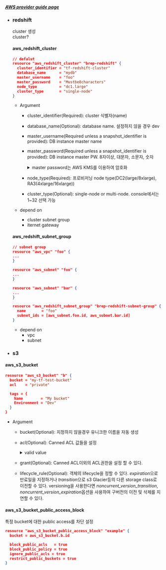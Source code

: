 ##### [AWS provider guide page](https://registry.terraform.io/providers/hashicorp/aws/latest/docs)

- ### redshift

  cluster 생성  
  cluster?

  #### aws_redshift_cluster
  ```json
  // defalut
  resource "aws_redshift_cluster" "brep-redshift" {
    cluster_identifier = "tf-redshift-cluster" 
    database_name      = "mydb"  
    master_username    = "foo"
    master_password    = "Mustbe8characters" 
    node_type          = "dc1.large"
    cluster_type       = "single-node"
  }
  ```
  - Argument
    - cluster_identifier(Required):  cluster 식별자(name)
    - database_name(Optional): database name. 설정하지 않을 경우 dev    
    - master_username(Required unless a snapshot_identifier is provided): DB instance master name
    - master_password(Required unless a snapshot_identifier is provided): DB instance master PW. 8자이상, 대문자, 소문자, 숫자
        <details><summary>master password는 AWS KMS를 이용하여 암호화</summary>

        ```json
        data "aws_kms_secrets" "example" {
          secret {
            name    = "master_password"
            payload = "AQ*******Sc="
          }
        }
      
        resource "aws_redshift_cluster" "example" {
          # ... other configuration ...
          master_password = data.aws_kms_secrets.example.plaintext["master_password"]
        }
        ```

        [aws kms encryption 방법](https://ryanpark.dev/419fe316-5049-4c03-bc50-87582855faa1)
        </details>

    - node_type(Required): 프로비저닝 node type(DC2(large/8xlarge), RA3(4xlarge/16xlarge))
    - cluster_type(Optional): single-node or multi-node. console에서는 1~32 선택 가능      

  - depend on
    * cluster subnet group
    * iternet gateway

  #### aws_redshift_subnet_group
  ```json
  // subnet group
  resource "aws_vpc" "foo" {
  ...
  }

  resource "aws_subnet" "foo" {
  ...
  }

  resource "aws_subnet" "bar" {
  ...
  }

  resource "aws_redshift_subnet_group" "brep-redshift-subnet-group" {
    name       = "foo"
    subnet_ids = [aws_subnet.foo.id, aws_subnet.bar.id]
  }
  ```

  - depend on  
    * vpc
    * subnet

- ### s3
#### aws_s3_bucket
```json
resource "aws_s3_bucket" "b" {
  bucket = "my-tf-test-bucket"
  acl    = "private"

  tags = {
    Name        = "My bucket"
    Environment = "Dev"
  }
}
```
  - Argument
    - bucket(Optional): 지정하지 않을경우 유니크한 이름을 자동 생성
    - acl(Optional): Canned ACL 값들을 설정
      <details><summary>valid value</summary>
        소유자는 FULL_CONTROL.  

        |canned ACL|적용대상|권한|
        |----------|-------|----|
        |private|버킷과 객체|소유자외 다른 누구도 엑세스 권한이 없음|
        |public-read|버킷과 객체|Alluser 그룹은 READ 엑세스 권한|   
        |public-read-write|버킷과 객체|Alluser 그룹은 READ, WRITE 엑세스 권한|
        |authenticated-read|버킷과 객체|AuthenticatedUsers 그룹은 READ 엑세스 권한을 가짐
        |aws-exec-read|버킷과 객체|EC2는 S3에서 READ 엑세스 권한을 가짐. (AMI GET용도)|
        |log-delivery-write|버킷|LogDelivery 그룹은 버킷에 대해 WRITE, READ_ACP 권한을 가짐|
      </details>
    - grant(Optional): Canned ACL이외의 ACL권한을 설정 할 수 있다.
    - lifecycle_rule(Optional): 객체의 lifecycle을 정할 수 있다. *expiration*으로 만료일을 지정하거나 *transition*으로 s3 Glacier등의 다른 storage class로 이전할 수 있다. versioning을 사용한다면 *noncurrent_version_transition*, *noncurrent_version_expiration*옵션을 사용하여 구버전의 이전 및 삭제를 지연할 수 있다. 

#### aws_s3_bucket_public_access_block
특정 bucket에 대한 public access를 차단 설정
```json
resource "aws_s3_bucket_public_access_block" "example" {
  bucket = aws_s3_bucket.b.id

  block_public_acls   = true
  block_public_policy = true
  ignore_public_acls = true
  restrict_public_buckets = true
}
```



